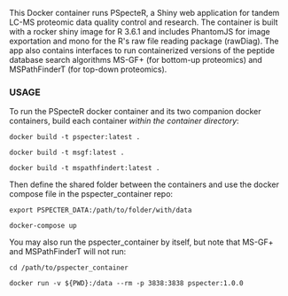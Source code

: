 This Docker container runs PSpecteR, a Shiny web application for tandem LC-MS proteomic data quality control and research. The container is built with a rocker shiny image for R 3.6.1 and includes PhantomJS for image exportation and mono for the R's raw file reading package (rawDiag). The app also contains interfaces to run containerized versions of the peptide database search algorithms MS-GF+ (for bottom-up proteomics) and MSPathFinderT (for top-down proteomics). 

### USAGE

To run the PSpecteR docker container and its two companion docker containers, build each container *within the container directory*: 

`docker build -t pspecter:latest .`

`docker build -t msgf:latest .`

`docker build -t mspathfindert:latest .`

Then define the shared folder between the containers and use the docker compose file in the pspecter_container repo: 

`export PSPECTER_DATA:/path/to/folder/with/data`

`docker-compose up`

You may also run the pspecter_container by itself, but note that MS-GF+ and MSPathFinderT will not run: 

`cd /path/to/pspecter_container`

`docker run -v ${PWD}:/data --rm -p 3838:3838 pspecter:1.0.0`